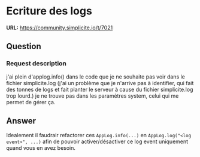 # Ecriture des logs

**URL:** https://community.simplicite.io/t/7021

## Question
### Request description

j'ai plein d'applog.info() dans le code que je ne souhaite pas voir dans le fichier simplicite.log
(j'ai un problème que je n'arrive pas à identifier, qui fait des tonnes de logs et fait planter le serveur à cause du fichier simplicite.log trop lourd.)
je ne trouve pas dans les paramètres system, celui qui me permet de gérer ça.

## Answer
Idealement il faudrair refactorer ces `AppLog.info(...)` en `AppLog.log("<log event>", ...)` afin de pouvoir activer/désactiver ce log event uniquement quand vous en avez besoin.
